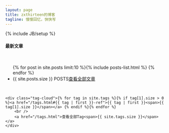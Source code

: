 ```yaml
---
layout: page
title: zxthirteen的博客
tagline: 慢慢回忆，快快写
---
```

{% include JB/setup %}

<!-- default and old, no use now
<ul class="posts">
  {% for post in site.posts %}
    <li><span>{{ post.date | date_to_string }}</span> &raquo; <a href="{{ BASE_PATH }}{{ post.url }}">{{ post.title }}</a></li>
  {% endfor %}
</ul>
no use. end -->

<div class="wrapper">
	<h4> 最新文章 </h4><br />
	<ul class="postsList">{% for post in site.posts limit:10 %}{% include posts-list.html %} {% endfor %}
	<br />
	<li><span>{{ site.posts.size }} POSTS</span><a href="/archive.html">查看全部文章</a></li>
	</ul>
	<br />
	
	<div class="tag-cloud">{% for tag in site.tags %}{% if tag[1].size > 0 %}<a href="/tags.html#{{ tag | first }}-ref">{{ tag | first }}<span>{{ tag[1].size }}</span></a> {% endif %}{% endfor %}
		<br />
		<a href="/tags.html">查看全部Tag<span>{{ site.tags.size }}</span></a>
	</div>
</div>


